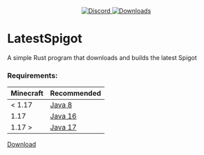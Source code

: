 <div align="center">
  <a href="https://discord.shaybox.com">
    <img alt="Discord" src="https://img.shields.io/discord/824865729445888041?color=404eed&label=Discord&logo=Discord&logoColor=FFFFFF">
  </a>
  <a href="https://github.com/shaybox/latestspigot/releases/latest">
    <img alt="Downloads" src="https://img.shields.io/github/downloads/shaybox/latestspigot/total?color=3fb950&label=Downloads&logo=github&logoColor=FFFFFF">
  </a>
</div>

# LatestSpigot

A simple Rust program that downloads and builds the latest Spigot

### Requirements:
| Minecraft | Recommended |
|-----------|-------------|
| < 1.17    | [Java 8]    |
| 1.17      | [Java 16]   |
| 1.17 >    | [Java 17]   |

[Download](https://github.com/ShayBox/LatestSpigot/releases/latest)

[Java 8]: https://adoptium.net/temurin/releases?version=8
[Java 16]: https://adoptium.net/temurin/releases?version=16
[Java 17]:https://adoptium.net/temurin/releases?version=17
